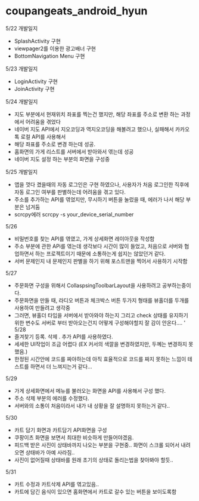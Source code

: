 # coupangeats_android_hyun
5/22 개발일지
 - SplashActivity 구현
 - viewpager2를 이용한 광고배너 구현
 - BottomNavigation Menu 구현

5/23 개발일지
 - LoginActivity 구현
 - JoinActivity 구현

5/24 개발일지
 - 지도 부분에서 현재위치 좌표를 찍는건 했지만, 해당 좌표를 주소로 변환 하는 과정에서 어려움을 겪었다
 - 네이버 지도 API에서 지오코딩과 역지오코딩을 해볼려고 했으나, 실패해서 카카오톡 로컬 API를 사용해서 
 - 해당 좌표를 주소로 변경 하는데 성공.
 - 홈화면의 가게 리스트를 서버에서 받아와서 엮는데 성공
 - 네이버 지도 설정 하는 부분의 화면을 구성중 

5/25 개발일지
 - 앱을 껏다 켰을때의 자동 로그인은 구현 하였으나, 사용자가 처음 로그인한 직후에 자동 로그인 여부를 판별하는데 어려움을 겪고 있다.
 - 주소를 추가하는 API를 엮었지만, 무시하기 버튼을 눌렀을 때, 에러가 나서 해당 부분은 넘겨둠
 - scrcpy에러 scrcpy -s your_device_serial_number

5/26 
 - 비밀번호를 찾는 API를 엮였고, 가게 상세화면 레이아웃을 작성함
 - 주소 부분에 관한 APi를 엮는데 생각보다 시간이 많이 들었고, 처음으로 서버와 협업하면서 하는 프로젝트이기 때문에 소통하는게 쉽지는 않았던거 같다.
 - 서버 문제인지 내 문제인지 판별을 하기 위해 포스트맨을 찍어서 사용하기 시작함

5/27 
 - 주문화면 구성을 위해서 CollaspsingToolbarLayout을 사용하려고 공부하는중이다.
 - 주문화면을 만들 때, 라디오 버튼과 체크박스 버튼 두가지 형태를 뷰홀더를 두개를 사용하여 만들려고 생각중
 - 그러면, 뷰홀더 타입을 서버에서 받아와야 하는지 그리고 check 상태를 유지하기 위한 변수도 서버로 부터 받아오는건지 어떻게 구성해야할지 잘 감이 안온다....
'
5/28
 - 즐겨찾기 등록. 삭제 . 추가 API를 사용하였다.
 - 세세한 UI작업이 조금 어렵다 (EX 커서의 색깔을 변경하였지만, 두꼐는 변경하지 못했음.)
 - 한정된 시간안에 코드를 짜야하는데 아직 효율적으로 코드를 짜지 못하는 느낌이 테스트를 하면서 더 느껴지는거 같다... 

5/29 
 - 가게 상세화면에서 메뉴를 불러오는 화면을 API를 사용해서 구성 했다.
 - 주소 삭제 부분의 에러를 수정했다.
 - 서버와의 소통이 처음이라서 내가 내 상황을 잘 설명하지 못하는거 같다..
 
 5/30
 - 카트 담기 화면과 카트담기 API화면을 구성 
 - 쿠팡이츠 화면을 보면서 최대한 비슷하게 만들어야겠음.
 - 피드백 받은 사진이 상태바까지 나오는 부분을 구현중.. 화면이 스크롤 되어서 내려오면 상태바가 아예 사라짐.. 
 - 사진이 없어질때 상태바를 원래 초기의 상태로 돌리는법을 찾아봐야 할듯..


5/31
 - 카트 수정과 카트삭제 API를 엮고있음..
 - 카트에 담긴 음식이 있으면 홈화면에서 카트로 갈수 있는 버튼을 보이도록함
